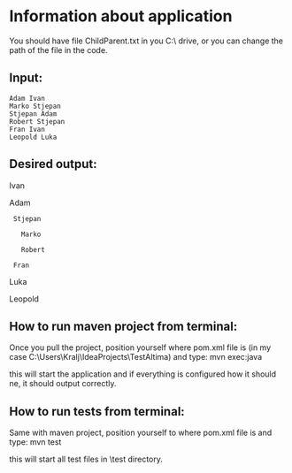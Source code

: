 # Information about application

You should have file ChildParent.txt in you C:\ drive, or you can change the path of the file in the code.


## Input:
```
Adam Ivan
Marko Stjepan
Stjepan Adam
Robert Stjepan
Fran Ivan
Leopold Luka
```

## Desired output:

Ivan

   Adam
   
     Stjepan
     
       Marko
       
       Robert
       
     Fran
     
Luka

   Leopold
   

## How to run maven project from terminal:
Once you pull the project, position yourself where pom.xml file is (in my case C:\Users\Kralj\IdeaProjects\TestAltima) and type:
mvn exec:java

this will start the application and if everything is configured how it should ne, it should output correctly.

## How to run tests from terminal:
Same with maven project, position yourself to where pom.xml file is and type:
mvn test

this will start all test files in \test directory.
